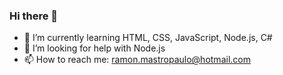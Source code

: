 ### Hi there 👋



- 🌱 I’m currently learning HTML, CSS, JavaScript, Node.js, C#
- 🤔 I’m looking for help with Node.js
- 📫 How to reach me: ramon.mastropaulo@hotmail.com

